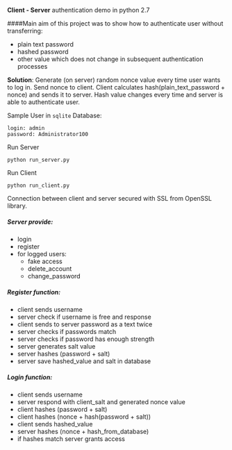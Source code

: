 **Client - Server** authentication demo in python 2.7

####Main aim of this project was to show how to authenticate user without transferring:
* plain text password
* hashed password
* other value which does not change in subsequent authentication processes

**Solution**: Generate (on server) random nonce value every time user wants to log in. Send nonce to client.
 Client calculates hash(plain_text_password + nonce) and sends it to server. Hash value changes every time and server 
 is able to authenticate user.
 
 
Sample User in `sqlite` Database:

    login: admin
    password: Administrator100
    
Run Server

    python run_server.py
Run Client

    python run_client.py

Connection between client and server secured with SSL from OpenSSL library.

##### Server provide:
* login
* register
* for logged users:
    * fake access
    * delete_account
    * change_password

##### Register function:
* client sends username
* server check if username is free and response
* client sends to server password as a text twice
* server checks if passwords match
* server checks if password has enough strength
* server generates salt value
* server hashes (password + salt)
* server save hashed_value and salt in database

##### Login function:
* client sends username
* server respond with client_salt and generated nonce value
* client hashes (password + salt)
* client hashes (nonce + hash(password + salt))
* client sends hashed_value
* server hashes (nonce + hash_from_database)
* if hashes match server grants access



